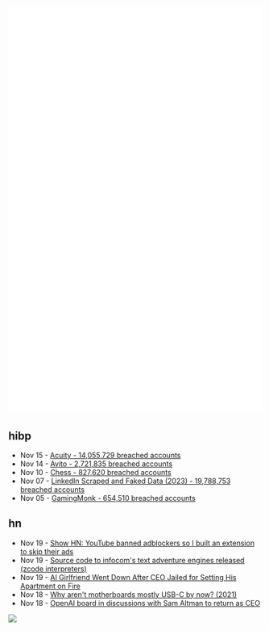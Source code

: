 ![Metrics](https://raw.githubusercontent.com/phixion/phixion/master/metrics.svg)

## hibp

<!--
for https://github.com/phixion/phixion/blob/main/.github/workflows/feeds.yml
-->
<!--START_SECTION:haveibeenpwnd-->
- Nov 15 - [Acuity - 14,055,729 breached accounts](https://haveibeenpwned.com/PwnedWebsites#Acuity)
- Nov 14 - [Avito - 2,721,835 breached accounts](https://haveibeenpwned.com/PwnedWebsites#Avito)
- Nov 10 - [Chess - 827,620 breached accounts](https://haveibeenpwned.com/PwnedWebsites#Chess)
- Nov 07 - [LinkedIn Scraped and Faked Data (2023) - 19,788,753 breached accounts](https://haveibeenpwned.com/PwnedWebsites#LinkedInScrape2023)
- Nov 05 - [GamingMonk - 654,510 breached accounts](https://haveibeenpwned.com/PwnedWebsites#GamingMonk)
<!--END_SECTION:haveibeenpwnd-->

## hn

<!--
for https://github.com/phixion/phixion/blob/main/.github/workflows/feeds.yml
-->
<!--START_SECTION:hn-->
- Nov 19 - [Show HN: YouTube banned adblockers so I built an extension to skip their ads](https://news.ycombinator.com/item?id=38327017)
- Nov 19 - [Source code to infocom's text adventure engines released (zcode interpreters)](https://github.com/erkyrath/infocom-zcode-terps)
- Nov 19 - [AI Girlfriend Went Down After CEO Jailed for Setting His Apartment on Fire](https://themessenger.com/news/people-cant-access-their-ai-girlfriend-because-the-service-went-down-after-ceo-jailed-for-setting-his-apartment-on-fire)
- Nov 18 - [Why aren't motherboards mostly USB-C by now? (2021)](https://philip.greenspun.com/blog/2021/03/22/why-arent-motherboards-mostly-usb-c-by-now/)
- Nov 18 - [OpenAI board in discussions with Sam Altman to return as CEO](https://www.theverge.com/2023/11/18/23967199/breaking-openai-board-in-discussions-with-sam-altman-to-return-as-ceo)
<!--END_SECTION:hn-->

<!--
for https://yhype.me
-->
![](https://hit.yhype.me/github/profile?user_id=13013670)

